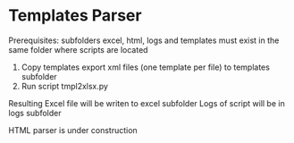 # Templates Parser

Prerequisites:
subfolders excel, html, logs and templates must exist in the same folder where scripts are located

1. Copy templates export xml files (one template per file) to templates subfolder
2. Run script tmpl2xlsx.py

Resulting Excel file will be writen to excel subfolder
Logs of script will be in logs subfolder

HTML parser is under construction